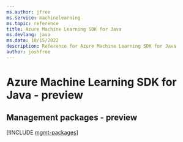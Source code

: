 ```yaml
---
ms.author: jfree
ms.service: machinelearning
ms.topic: reference
title: Azure Machine Learning SDK for Java
ms.devlang: java
ms.data: 10/15/2022
description: Reference for Azure Machine Learning SDK for Java
author: joshfree
---
```

# Azure Machine Learning SDK for Java - preview

## Management packages - preview
[!INCLUDE [mgmt-packages](machine-learning-mgmt-index.md)]